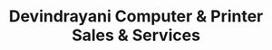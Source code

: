 ---
title: "Devindrayani Computer & Printer Sales & Services"
url: /nagpur/devindrayani-computer-und-printer-sales-und-services/
shop: Computer
---